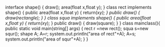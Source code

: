 interface shape()
{
draw();
area(float x,float y);
}
class rect implements shape()
{
public area(float x,float y)
{
return(x*y);
}
public draw()
{
draw(rectangle);
}
}
class squa implements shape()
{
public area(float x,float y)
{
return(x*y);
}
public draw()
{
draw(square);
}
}
class mainclass(){
public static void main(string[] args)
{
rect r =new rect();
squa s=new squr();
shape A;
A=r;
system.out.println("area of rect"+A);
A=s;
system.out.println("area of squr"+A);
}
}
